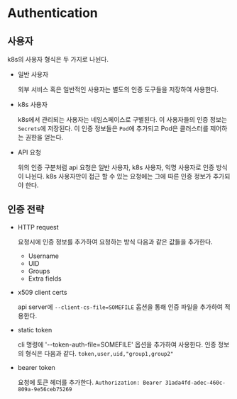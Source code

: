 # Authentication

## 사용자

k8s의 사용자 형식은 두 가지로 나뉜다.

* 일반 사용자

  외부 서비스 혹은 일반적인 사용자는 별도의 인증 도구들을 저장하여 사용한다.
* k8s 사용자

  k8s에서 관리되는 사용자는 네임스페이스로 구별된다.
  이 사용자들의 인증 정보는 `Secrets`에 저장된다.
  이 인증 정보들은 `Pod`에 추가되고 Pod은 클러스터를 제어하는 권한을 얻는다.

* API 요청
  
  위의 인증 구분처럼 api 요청은 일반 사용자, k8s 사용자, 익명 사용자로 인증 방식이 나뉜다.
  k8s 사용자만이 접근 할 수 있는 요청에는 그에 따른 인증 정보가 추가되야 한다.

## 인증 전략

* HTTP request

  요청시에 인증 정보를 추가하여 요청하는 방식
  다음과 같은 값들을 추가한다.

  * Username
  * UID
  * Groups
  * Extra fields

* x509 client certs
  
  api server에 `--client-cs-file=SOMEFILE` 옵션을 통해 인증 파일을 추가하여 적용한다.

* static token
  
  cli 명령에 '--token-auth-file=SOMEFILE' 옵션을 추가하여 사용한다.
  인증 정보의 형식은 다음과 같다.
  `token,user,uid,"group1,group2"`

* bearer token

  요청에 토큰 헤더를 추가한다.
  `Authorization: Bearer 31ada4fd-adec-460c-809a-9e56ceb75269`
